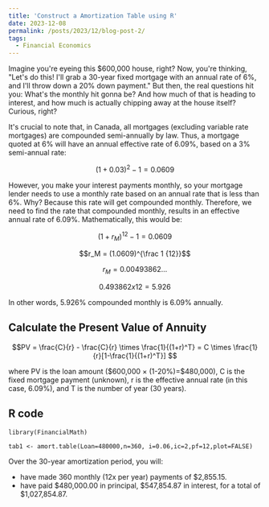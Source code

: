 ```yaml
---
title: 'Construct a Amortization Table using R'
date: 2023-12-08
permalink: /posts/2023/12/blog-post-2/
tags:
  - Financial Economics
---
```

Imagine you're eyeing this $600,000 house, right? Now, you're thinking, "Let's do this! I'll grab a 30-year fixed mortgage with an annual rate of 6%, and I'll throw down a 20% down payment." But then, the real questions hit you: What's the monthly hit gonna be? And how much of that is heading to interest, and how much is actually chipping away at the house itself? Curious, right?

It's crucial to note that, in Canada, all mortgages (excluding variable rate mortgages) are compounded semi-annually by law. Thus, a mortgage quoted at 6% will have an annual effective rate of 6.09%, based on a 3% semi-annual rate:

$$( 1 + 0.03)^2 -1 = 0.0609 $$

However, you make your interest payments monthly, so your mortgage lender needs to use a monthly rate based on an annual rate that is less than 6%. Why? Because this rate will get compounded monthly. Therefore, we need to find the rate that compounded monthly, results in an effective annual rate of 6.09%. Mathematically, this would be:

$$(1+ r_M)^{12} -1 = 0.0609$$

$$r_M = (1.0609)^{\frac 1 {12}}$$

$$r_M = 0.00493862...$$

$$0.493862 x 12 = 5.926%$$ 

In other words, 5.926% compounded monthly is 6.09% annually. 

## Calculate the Present Value of Annuity

$$PV = \frac{C}{r} - \frac{C}{r} \times \frac{1}{(1+r)^T} = C \times \frac{1}{r}[1-\frac{1}{(1+r)^T}] $$

where PV is the loan amount ($600,000 $\times$ (1-20%)=$480,000), C is the fixed mortgage payment (unknown), r is the effective annual rate (in this case, 6.09%), and T is the number of year (30 years).

## R code

```{R}
library(FinancialMath)

tab1 <- amort.table(Loan=480000,n=360, i=0.06,ic=2,pf=12,plot=FALSE)  

```

Over the 30-year amortization period, you will: 
- have made 360 monthly (12x per year) payments of $2,855.15.
- have paid $480,000.00 in principal, $547,854.87 in interest, for a total of $1,027,854.87.
